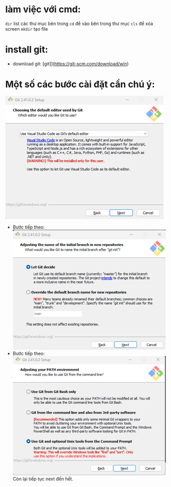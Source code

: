 # làm việc với cmd:

`dir` list các thư mục bên trong
`cd` để vào bên trong thư mục
`cls` để xóa screen
`mkdir` tạo file
# install git:
- download git:
[git]](https://git-scm.com/download/win)
# Một số các bước cài đặt cần chú ý:
![Các bước cài đặt git1](https://github.com/nguyenhason1995/research-devops/blob/main/git/image/Screenshot_1.png) 
- Bước tiếp theo:
![Các bước cài đặt git2](https://github.com/nguyenhason1995/research-devops/blob/main/git/image/Screenshot_2.png) 
- Bước tiếp theo:
![Các bước cài đặt git3](https://github.com/nguyenhason1995/research-devops/blob/main/git/image/Screenshot_3.png) 
Còn lại tiếp tục next đến hết.

